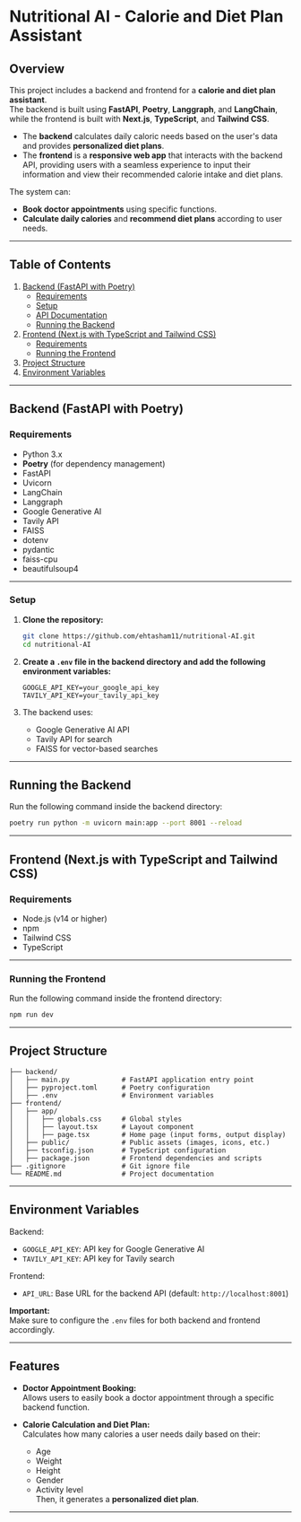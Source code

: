 # Nutritional AI - Calorie and Diet Plan Assistant

## Overview
This project includes a backend and frontend for a **calorie and diet plan assistant**.  
The backend is built using **FastAPI**, **Poetry**, **Langgraph**, and **LangChain**, while the frontend is built with **Next.js**, **TypeScript**, and **Tailwind CSS**.

- The **backend** calculates daily caloric needs based on the user's data and provides **personalized diet plans**.
- The **frontend** is a **responsive web app** that interacts with the backend API, providing users with a seamless experience to input their information and view their recommended calorie intake and diet plans.

The system can:
- **Book doctor appointments** using specific functions.
- **Calculate daily calories** and **recommend diet plans** according to user needs.

---

## Table of Contents

1. [Backend (FastAPI with Poetry)](#backend-fastapi-with-poetry)
   - [Requirements](#requirements)
   - [Setup](#setup)
   - [API Documentation](#api-documentation)
   - [Running the Backend](#running-the-backend)
2. [Frontend (Next.js with TypeScript and Tailwind CSS)](#frontend-nextjs-with-typescript-and-tailwind-css)
   - [Requirements](#requirements-1)
   - [Running the Frontend](#running-the-frontend)
3. [Project Structure](#project-structure)
4. [Environment Variables](#environment-variables)

---

## Backend (FastAPI with Poetry)

### Requirements

- Python 3.x
- **Poetry** (for dependency management)
- FastAPI
- Uvicorn
- LangChain
- Langgraph
- Google Generative AI
- Tavily API
- FAISS
- dotenv
- pydantic
- faiss-cpu
- beautifulsoup4

---

### Setup

1. **Clone the repository:**
   ```bash
   git clone https://github.com/ehtasham11/nutritional-AI.git
   cd nutritional-AI
   ```

2. **Create a `.env` file in the backend directory and add the following environment variables:**
   ```
   GOOGLE_API_KEY=your_google_api_key
   TAVILY_API_KEY=your_tavily_api_key
   ```

3. The backend uses:
   - Google Generative AI API
   - Tavily API for search
   - FAISS for vector-based searches

---

## Running the Backend
Run the following command inside the backend directory:
```bash
poetry run python -m uvicorn main:app --port 8001 --reload
```

---

## Frontend (Next.js with TypeScript and Tailwind CSS)

### Requirements

- Node.js (v14 or higher)
- npm
- Tailwind CSS
- TypeScript

---

### Running the Frontend
Run the following command inside the frontend directory:
```bash
npm run dev
```

---

## Project Structure

```
├── backend/
│   ├── main.py             # FastAPI application entry point
│   ├── pyproject.toml      # Poetry configuration
│   ├── .env                # Environment variables
├── frontend/
│   ├── app/
│   │   ├── globals.css     # Global styles
│   │   ├── layout.tsx      # Layout component
│   │   ├── page.tsx        # Home page (input forms, output display)
│   ├── public/             # Public assets (images, icons, etc.)
│   ├── tsconfig.json       # TypeScript configuration
│   ├── package.json        # Frontend dependencies and scripts
├── .gitignore              # Git ignore file
└── README.md               # Project documentation
```

---

## Environment Variables

Backend:
- `GOOGLE_API_KEY`: API key for Google Generative AI
- `TAVILY_API_KEY`: API key for Tavily search

Frontend:
- `API_URL`: Base URL for the backend API (default: `http://localhost:8001`)

**Important:**  
Make sure to configure the `.env` files for both backend and frontend accordingly.

---

## Features

- **Doctor Appointment Booking:**  
  Allows users to easily book a doctor appointment through a specific backend function.

- **Calorie Calculation and Diet Plan:**  
  Calculates how many calories a user needs daily based on their:
  - Age
  - Weight
  - Height
  - Gender
  - Activity level  
  Then, it generates a **personalized diet plan**.

---

